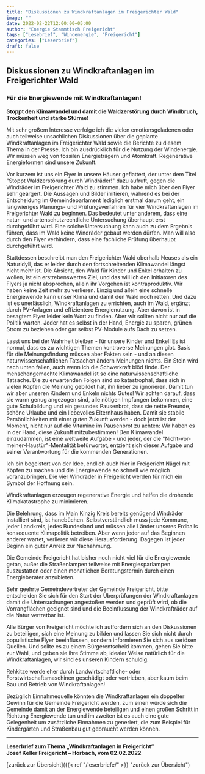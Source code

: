 ```yaml
---
title: "Diskussionen zu Windkraftanlagen im Freigerichter Wald"
image: ""
date: 2022-02-22T12:00:00+05:00
author: "Energie Stammtisch Freigericht"
tags: ["Lesebrief", "Windenergie", "Freigericht"]
categories: ["Leserbrief"]
draft: false
---
```


## Diskussionen zu Windkraftanlagen im Freigerichter Wald

### Für die Energiewende mit Windkraftanlagen!  

**Stoppt den Klimawandel und damit die Waldzerstörung durch Windbruch, Trockenheit und starke Stürme!**

Mit sehr großem Interesse verfolge ich die vielen emotionsgeladenen oder auch teilweise unsachlichen Diskussionen über die geplante Windkraftanlagen im Freigerichter Wald sowie die Berichte zu diesem Thema in der Presse. Ich bin ausdrücklich für die Nutzung der Windenergie. Wir müssen weg von fossilen Energieträgern und Atomkraft. Regenerative Energieformen sind unsere Zukunft.  

Vor kurzem ist uns ein Flyer in unsere Häuser geflattert, der unter dem Titel "Stoppt Waldzerstörung durch Windräder!" dazu aufruft, gegen die Windräder im Freigerichter Wald zu stimmen. Ich habe mich über den Flyer sehr geärgert. Die Aussagen und Bilder irritieren, während es bei der Entscheidung im Gemeindeparlament lediglich erstmal darum geht, ein langwieriges Planungs- und Prüfungsverfahren für vier Windkraftanlagen im Freigerichter Wald zu beginnen. Das bedeutet unter anderem, dass eine natur- und artenschutzrechtliche Untersuchung überhaupt erst durchgeführt wird. Eine solche Untersuchung kann auch zu dem Ergebnis führen, dass im Wald keine Windräder gebaut werden dürfen. Man will also durch den Flyer verhindern, dass eine fachliche Prüfung überhaupt durchgeführt wird.  

Stattdessen beschreibt man den Freigerichter Wald oberhalb Neuses als ein Naturidyll, das er leider durch den fortschreitenden Klimawandel längst nicht mehr ist. Die Absicht, den Wald für Kinder und Enkel erhalten zu wollen, ist ein erstrebenswertes Ziel, und das will ich den Initiatoren des Flyers ja nicht absprechen, allein ihr Vorgehen ist kontraproduktiv. Wir haben keine Zeit mehr zu verlieren. Einzig und allein eine schnelle Energiewende kann unser Klima und damit den Wald noch retten. Und dazu ist es unerlässlich, Windkraftanlagen zu errichten, auch im Wald, ergänzt durch PV-Anlagen und effizientere Energienutzung. Aber davon ist in besagtem Flyer leider kein Wort zu finden. Aber wir sollten nicht nur auf die Politik warten. Jeder hat es selbst in der Hand, Energie zu sparen, grünen Strom zu beziehen oder gar selbst PV-Module aufs Dach zu setzen. 

Lasst uns bei der Wahrheit bleiben - für unsere Kinder und Enkel! Es ist normal, dass es zu wichtigen Themen kontroverse Meinungen gibt. Basis für die Meinungsfindung müssen aber Fakten sein - und an diesen naturwissenschaftlichen Tatsachen ändern Meinungen nichts. Ein Stein wird nach unten fallen, auch wenn ich die Schwerkraft blöd finde. Der menschengemachte Klimawandel ist so eine naturwissenschaftliche Tatsache. Die zu erwartenden Folgen sind so katastrophal, dass sich in vielen Köpfen die Meinung gebildet hat, ihn lieber zu ignorieren. Damit tun wir aber unseren Kindern und Enkeln nichts Gutes! Wir achten darauf, dass sie warm genug angezogen sind, alle nötigen Impfungen bekommen, eine gute Schulbildung und ein gesundes Pausenbrot, dass sie nette Freunde, schöne Urlaube und ein liebevolles Elternhaus haben. Damit sie stabile Persönlichkeiten mit einer guten Zukunft werden - doch jetzt ist der Moment, nicht nur auf die Vitamine im Pausenbrot zu achten: Wir haben es in der Hand, diese Zukunft mitzubestimmen! Den Klimawandel einzudämmen, ist eine weltweite Aufgabe - und jeder, der die "Nicht-vor-meiner-Haustür"-Mentalität befürwortet, entzieht sich dieser Aufgabe und seiner Verantwortung für die kommenden Generationen.  

Ich bin begeistert von der Idee, endlich auch hier in Freigericht Nägel mit Köpfen zu machen und die Energiewende so schnell wie möglich voranzubringen. Die vier Windräder in Freigericht werden für mich ein Symbol der Hoffnung sein. 

Windkraftanlagen erzeugen regenerative Energie und helfen die drohende Klimakatastrophe zu minimieren. 

Die Belehrung, dass im Main Kinzig Kreis bereits genügend Windräder installiert sind, ist hanebüchen. Selbstverständlich muss jede Kommune, jeder Landkreis, jedes Bundesland und müssen alle Länder unseres Erdballs konsequente Klimapolitik betreiben. Aber wenn jeder auf das Beginnen anderer wartet, verlieren wir diese Herausforderung. Dagegen ist jeder Beginn ein guter Anreiz zur Nachahmung. 

Die Gemeinde Freigericht hat bisher noch nicht viel für die Energiewende getan, außer die Straßenlampen teilweise mit Energiesparlampen auszustatten oder einen monatlichen Beratungstermin durch einen Energieberater anzubieten. 

Sehr geehrte Gemeindevertreter der Gemeinde Freigericht, bitte entscheiden Sie sich für den Start der Überprüfungen der Windkraftanlagen damit die Untersuchungen angestoßen werden und geprüft wird, ob die Vorrangflächen geeignet sind und die Beeinflussung der Windkrafträder auf die Natur vertretbar ist. 

Alle Bürger von Freigericht möchte ich auffordern sich an den Diskussionen zu beteiligen, sich eine Meinung zu bilden und lassen Sie sich nicht durch populistische Flyer beeinflussen, sondern informieren Sie sich aus seriösen Quellen. Und sollte es zu einem Bürgerentscheid kommen, gehen Sie bitte zur Wahl, und geben sie ihre Stimme ab, idealer Weise natürlich für die Windkraftanlagen, wir sind es unseren Kindern schuldig.

Rehkitze werde eher durch Landwirtschaftliche- oder Forstwirtschaftsmaschinen geschädigt oder vertrieben, aber kaum beim Bau und Betrieb von Windkraftanlagen! 

Bezüglich Einnahmequelle könnten die Windkraftanlagen ein doppelter Gewinn für die Gemeinde Freigericht werden, zum einen würde sich die Gemeinde damit an der Energiewende beteiligen und einen großen Schritt in Richtung Energiewende tun und im zweiten ist es auch eine gute Gelegenheit um zusätzliche Einnahmen zu generiert, die zum Beispiel für Kindergärten und Straßenbau gut gebraucht werden können.  
   
   
<hr>
   
**Leserbrief zum Thema „Windkraftanlagen in Freigericht“**  
**Josef Keller Freigericht – Horbach, vom 02.02.2022**

  
[zurück zur Übersicht]({{< ref "/leserbriefe/" >}} "zurück zur Übersicht")